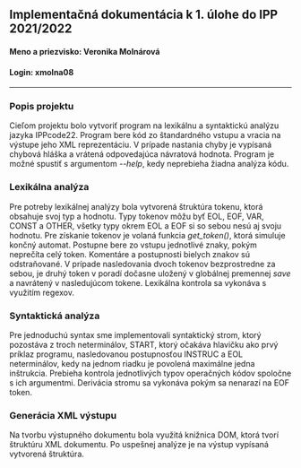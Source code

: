 ## Implementačná dokumentácia k 1. úlohe do IPP 2021/2022
#### Meno a priezvisko: Veronika Molnárová
#### Login: xmolna08

---

### Popis projektu
Cieľom projektu bolo vytvoriť program na lexikálnu a syntaktickú analýzu jazyka IPPcode22. Program bere kód zo štandardného vstupu a vracia na výstupe jeho XML reprezentáciu.
V prípade nastania chyby je vypísaná chybová hláška a vrátená odpovedajúca návratová hodnota. 
Program je možné spustiť s argumentom *--help*, kedy neprebieha žiadna analýza kódu.

### Lexikálna analýza

Pre potreby lexikálnej analýzy bola vytvorená štruktúra tokenu, ktorá obsahuje svoj typ a hodnotu. Typy tokenov môžu byť EOL, EOF, VAR, CONST a OTHER, všetky typy okrem EOL a EOF si so sebou nesú aj svoju hodnotu.
Pre získanie tokenov je volaná funkcia *get_token()*, ktorá simuluje končný automat. Postupne bere zo vstupu jednotlivé znaky, pokým neprečíta celý token. Komentáre a postupnosti bielych znakov sú odstraňované. V prípade nasledovania dvoch tokenov bezprostredne za sebou, je druhý token v poradí dočasne uložený v globálnej premennej *save* a navrátený v nasledujúcom tokene. Lexikálna kontrola sa vykonáva s využitím regexov.

### Syntaktická analýza
Pre jednoduchú syntax sme implementovali syntaktický strom, ktorý pozostáva z troch neterminálov, START, ktorý očakáva hlavičku ako prvý príklaz programu, nasledovanou postupnosťou INSTRUC a EOL neterminálov, kedy na jednom riadku je povolená maximálne jedna inštrukcia. Prebieha kontrola jednotlivých typov operačných kódov spoločne s ich argumentmi. Derivácia stromu sa vykonáva pokým sa nenarazí na EOF token.

### Generácia XML výstupu
Na tvorbu výstupného dokumentu bola využitá knižnica DOM, ktorá tvorí štruktúru XML dokumentu. Po uspešnej analýze je na výstup vypísaná vytvorená štruktúra.
